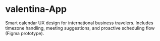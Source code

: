 # valentina-App
Smart calendar UX design for international business travelers. Includes timezone handling, meeting suggestions, and proactive scheduling flow (Figma prototype).
